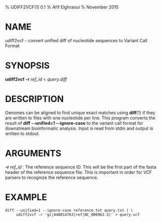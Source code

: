 % UDIFF2VCF(1) 0.1
% Afif Elghraoui
% November 2015

# NAME

udiff2vcf - convert unified diff of nucleotide sequences to Variant Call Format

# SYNOPSIS

**udiff2vcf** **-r** *ref_id* < *query.diff*

# DESCRIPTION

Genomes can be aligned to find unique exact matches using **diff**(1)
if they are written to files with one nucleotide per line. This program
converts the result of **diff --unified=1 --ignore-case** to the
variant call format for downstream bioinformatic analysis. Input is
read from stdin and output is written to stdout.

# ARGUMENTS

**-r** *ref_id*
:    The reference sequence ID. This will be the first part of the fasta
     header of the reference sequence file. This is important in order for
     VCF parsers to recognize the reference sequence.

# EXAMPLE

~~~
diff --unified=1 --ignore-case reference.txt query.txt | \
     udiff2vcf -r 'gi|448814763|ref|NC_000962.3|' > query.vcf
~~~
